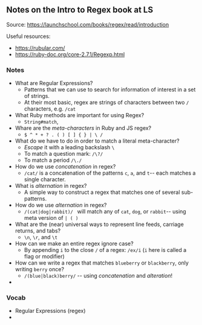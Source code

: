 ## Notes on the Intro to Regex book at LS

Source: https://launchschool.com/books/regex/read/introduction

Useful resources:

* https://rubular.com/
* https://ruby-doc.org/core-2.7.1/Regexp.html



### Notes

* What are Regular Expressions?
  * Patterns that we can use to search for information of interest in a set of strings.
  * At their most basic, regex are strings of characters between two `/` characters, e.g. `/cat`
* What Ruby methods are important for using Regex?
  * `String#match`, 
* Whare are the *meta-characters* in Ruby and JS regex?
  * `$ ^ * + ? . ( ) [ ] { } | \ /`
* What do we have to do in order to match a literal meta-character?
  * *Escape* it with a leading backslash `\`
  * To match a question mark: `/\?/`
  * To match a period `/\./`
* How do we use *concatenation* in regex?
  * `/cat/` is a concatenation of the patterns `c`, `a`, and `t`-- each matches a single character.
* What is *alternation* in regex?
  * A simple way to construct a regex that matches one of several sub-patterns.
* How do we use *alternation* in regex?
  * `/(cat|dog|rabbit)/ ` will match any of `cat`, `dog`, or `rabbit`-- using meta version of `| ( )`
* What are the (near) universal ways to represent line feeds, carriage returns, and tabs?
  * `\n`, `\r`, and `\t`
* How can we make an entire regex ignore case?
  * By appending `i` to the close `/` of a regex: `/ex/i` (`i` here is called a flag or modifier)
* How can we write a regex that matches `blueberry` or `blackberry`, only writing `berry` once?
  * `/(blue|black)berry/` -- using *concatenation* and *alteration*!
* 



### Vocab

* Regular Expressions (regex)
* 

